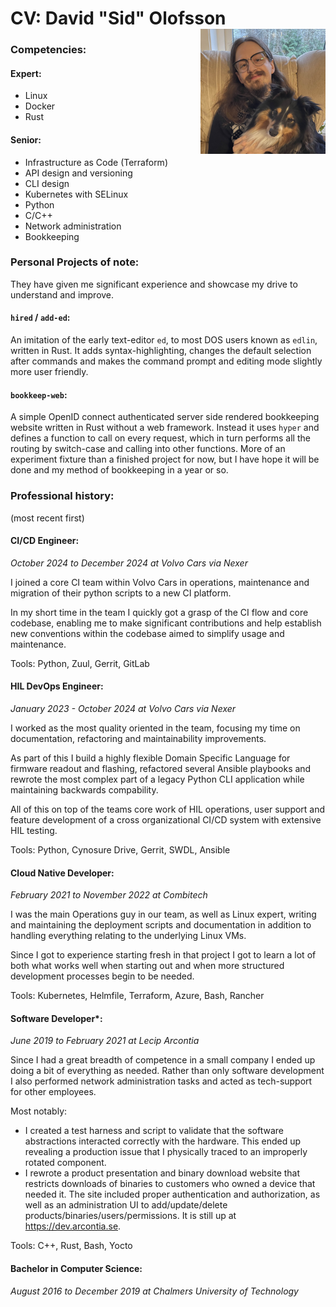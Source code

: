 # CV: David "Sid" Olofsson <img src="./picture.png" width=200 height=200 style="float: right">


### Competencies:

#### Expert:

- Linux
- Docker
- Rust


#### Senior:

- Infrastructure as Code (Terraform)
- API design and versioning
- CLI design
- Kubernetes with SELinux
- Python
- C/C++
- Network administration
- Bookkeeping


### Personal Projects of note:

They have given me significant experience and showcase my drive to understand
and improve.


#### `hired` / `add-ed`:

An imitation of the early text-editor `ed`, to most DOS users known as `edlin`,
written in Rust. It adds syntax-highlighting, changes the default selection
after commands and makes the command prompt and editing mode slightly more user
friendly.


#### `bookkeep-web`:

A simple OpenID connect authenticated server side rendered bookkeeping website
written in Rust without a web framework. Instead it uses `hyper` and defines a
function to call on every request, which in turn performs all the routing by
switch-case and calling into other functions. More of an experiment fixture
than a finished project for now, but I have hope it will be done and my method
of bookkeeping in a year or so.


### Professional history:

(most recent first)


#### CI/CD Engineer:
*October 2024 to December 2024 at Volvo Cars via Nexer*

I joined a core CI team within Volvo Cars in operations, maintenance and
migration of their python scripts to a new CI platform.

In my short time in the team I quickly got a grasp of the CI flow and core
codebase, enabling me to make significant contributions and help establish new
conventions within the codebase aimed to simplify usage and maintenance.

Tools: Python, Zuul, Gerrit, GitLab


#### HIL DevOps Engineer:
*January 2023 - October 2024 at Volvo Cars via Nexer*

I worked as the most quality oriented in the team, focusing my time on
documentation, refactoring and maintainability improvements.

As part of this I build a highly flexible Domain Specific Language for
firmware readout and flashing, refactored several Ansible playbooks and
rewrote the most complex part of a legacy Python CLI application while
maintaining backwards compability.

All of this on top of the teams core work of HIL operations, user support
and feature development of a cross organizational CI/CD system with
extensive HIL testing.

Tools: Python, Cynosure Drive, Gerrit, SWDL, Ansible


#### Cloud Native Developer:
*February 2021 to November 2022 at Combitech*

I was the main Operations guy in our team, as well as Linux expert, writing and
maintaining the deployment scripts and documentation in addition to handling
everything relating to the underlying Linux VMs.

Since I got to experience starting fresh in that project I got to learn a lot of
both what works well when starting out and when more structured development
processes begin to be needed.

Tools: Kubernetes, Helmfile, Terraform, Azure, Bash, Rancher


#### Software Developer\*:
*June 2019 to February 2021 at Lecip Arcontia*

Since I had a great breadth of competence in a small company I ended up doing a
bit of everything as needed. Rather than only software development I also
performed network administration tasks and acted as tech-support for other
employees.

Most notably:
- I created a test harness and script to validate that the software abstractions
  interacted correctly with the hardware. This ended up revealing a production
  issue that I physically traced to an improperly rotated component.
- I rewrote a product presentation and binary download website that restricts
  downloads of binaries to customers who owned a device that needed it. The
  site included proper authentication and authorization, as well as an
  administration UI to add/update/delete products/binaries/users/permissions.
  It is still up at <https://dev.arcontia.se>.

Tools: C++, Rust, Bash, Yocto


#### Bachelor in Computer Science:
*August 2016 to December 2019 at Chalmers University of Technology*
